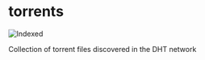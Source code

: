 torrents 
========
![Indexed](https://img.shields.io/badge/indexed-63765-blue)

Collection of torrent files discovered in the DHT network
